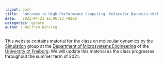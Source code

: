 ```yaml
---
layout: post
title:  "Welcome to High-Performance Computing: Molecular Dynamics with C++!"
date:   2021-04-21 16:06:23 +0200 
categories: update
author : Wolfram Nöhring
---
```


This website contains material for the class on molecular dynamics by the [Simulation][simulation] group at the
[Department of Microsystems Engineering][imtek] of the [University of Freiburg][unifreiburg]. We will update
this material as the class progresses throughout the summer term of 2021.

[simulation]: https://www.imtek.de/laboratories/simulation/simulation
[imtek]: https://www.imtek.de/
[unifreiburg]: https://uni-freiburg.de/

